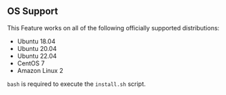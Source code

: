 
## OS Support

This Feature works on all of the following officially supported distributions:
- Ubuntu 18.04
- Ubuntu 20.04
- Ubuntu 22.04
- CentOS 7
- Amazon Linux 2

`bash` is required to execute the `install.sh` script.
